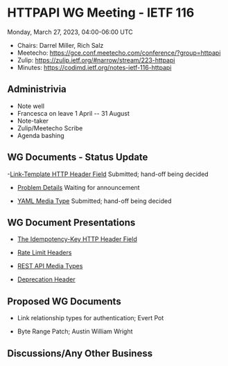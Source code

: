 # HTTPAPI WG Meeting - IETF 116

Monday, March 27, 2023, 04:00-06:00 UTC

* Chairs: Darrel Miller, Rich Salz
* Meetecho: https://gce.conf.meetecho.com/conference/?group=httpapi
* Zulip: https://zulip.ietf.org/#narrow/stream/223-httpapi
* Minutes: https://codimd.ietf.org/notes-ietf-116-httpapi

## Administrivia

- Note well
- Francesca on leave 1 April -- 31 August
- Note-taker
- Zulip/Meetecho Scribe
- Agenda bashing

## WG Documents - Status Update

-[Link-Template HTTP Header Field](https://datatracker.ietf.org/doc/draft-ietf-httpapi-link-template/) Submitted; hand-off being decided

- [Problem Details](https://datatracker.ietf.org/doc/draft-ietf-httpapi-rfc7807bis/) Waiting for announcement

- [YAML Media Type](https://datatracker.ietf.org/doc/draft-ietf-httpapi-yaml-mediatypes/) Submitted; hand-off being decided

## WG Document Presentations

- [The Idempotency-Key HTTP Header Field](https://datatracker.ietf.org/doc/draft-ietf-httpapi-idempotency-key-header/)

- [Rate Limit Headers](https://datatracker.ietf.org/doc/draft-ietf-httpapi-ratelimit-headers/)

- [REST API Media Types](https://datatracker.ietf.org/doc/draft-ietf-httpapi-rest-api-mediatypes/)

- [Deprecation Header](https://datatracker.ietf.org/doc/html/draft-ietf-httpapi-deprecation-header)

## Proposed WG Documents

- Link relationship types for authentication; Evert Pot

- Byte Range Patch; Austin William Wright

## Discussions/Any Other Business

